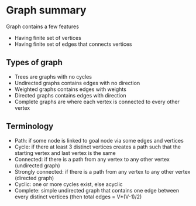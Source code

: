# Graph summary

Graph contains a few features

- Having finite set of vertices
- Having finite set of edges that connects vertices

## Types of graph

- Trees are graphs with no cycles
- Undirected graphs contains edges with no direction
- Weighted graphs contains edges with weights
- Directed graphs contains edges with direction
- Complete graphs are where each vertex is connected to every other vertex

## Terminology

- Path: if some node is linked to goal node via some edges and vertices
- Cycle: if there at least 3 distinct vertices creates a path such that the starting vertex and last vertex is the same
- Connected: if there is a path from any vertex to any other vertex (undirected graph)
- Strongly connected: if there is a path from any vertex to any other vertex (directed graph)
- Cyclic: one or more cycles exist, else acyclic
- Complete: simple undirected graph that contains one edge between every distinct vertices (then total edges = V*(V-1)/2)